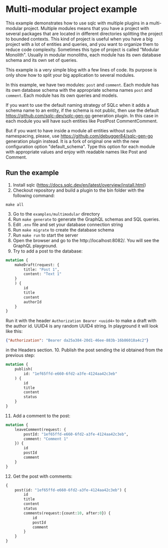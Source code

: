 # Multi-modular project example

This example demonstrates how to use sqlc with multiple plugins in a multi-modular project.
Multiple modules means that you have a project with several packages that are located in different directories splitting the project to bounded contexts. 
This kind of project is useful when you have a big project with a lot of entities and queries, and you want to organize them to reduce code complexity. Sometimes this type of project is called "Modular Monolith". 
Usually in modular monoliths, each module has its own database schema and its own set of queries.

This example is a very simple blog with a few lines of code. 
Its purpose is only show how to split your big application to several modules.

In this example, we have two modules: `post` and `comment`. 
Each module has its own database schema with the appropriate schema names `post` and `comment`.
Each module has its own queries and models.

If you want to use the default naming strategy of SQLc when it adds a schema name to an entity, if the schema is not public, then use the default
https://github.com/sqlc-dev/sqlc-gen-go generation plugin. 
In this case in each module you will have such entities like PostPost CommentComment.

But if you want to have inside a module all entities without such namespacing, please, use
https://github.com/debugger84/sqlc-gen-go generation plugin instead. It is a fork of original one with the new configuration option "default_schema".
Type this option for each module with appropriate values and enjoy with readable names like Post and Comment.

## Run the example
1. Install sqlc (https://docs.sqlc.dev/en/latest/overview/install.html)
2. Checkout repository and build a plugin to the bin folder with the following command:
```shell
make all
```
3. Go to the `examples/multimodular` directory
4. Run `make generate` to generate the GraphQL schemas and SQL queries.
5. Edit `.env` file and set your database connection string
6. Run `make migrate` to create the database schema
7. Run `make run` to start the server
8. Open the browser and go to the http://localhost:8082/. You will see the GraphQL playground.
9. Try to add a post to the database:
```graphql
mutation {
    makeDraft(request: {
        title: "Post 1",
        content: "Text 1"
    }
    ) {
        id
        title
        content
        authorId
    }
}
```
Run it with the header `Authorization Bearer <uuid4>` to make a draft with the author id. UUID4 is any random UUID4 string.
In playground it will look like this:
```json
{"Authorization": "Bearer da25a384-20d1-46ee-883b-16b86018a4c2"}
```
in the Headers section.
10. Publish the post sending the id obtained from the previous step:
```graphql
mutation {
    publish(
        id: "1ef65ffd-e660-6fd2-a3fe-4124aa42c3eb"
    ) {
        id
        title
        content
        status
    }
}
```
11. Add a comment to the post:
```graphql
mutation {
    leaveComment(request: {
        postId: "1ef65ffd-e660-6fd2-a3fe-4124aa42c3eb",
        comment: "Comment 1"
    }) {
        id
        postId
        comment
    }
}
```
12. Get the post with comments:
```graphql
{
    post(id: "1ef65ffd-e660-6fd2-a3fe-4124aa42c3eb") {
        id
        title
        content
        status
        comments(request:{count:10, after:0}) {
            id
            postId
            comment
        }
    }
}
```